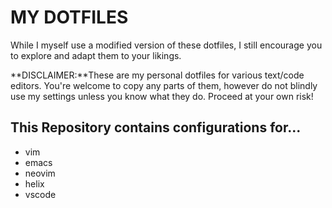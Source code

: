 # MY DOTFILES
While I myself use a modified version of these dotfiles, I still encourage you to explore and adapt them to your likings.

**DISCLAIMER:**These are my personal dotfiles for various text/code editors. You're welcome to copy any parts of them, however do not blindly use my settings unless you know what they do. Proceed at your own risk!

## This Repository contains configurations for...
- vim 
- emacs
- neovim
- helix
- vscode

